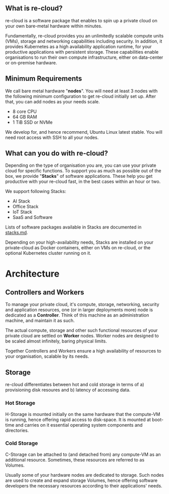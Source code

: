 ## What is re-cloud?

re-cloud is a software package that enables to spin up a private cloud on your own bare-metal hardware within minutes. 

Fundamentally, re-cloud provides you an unlimitedly scalable compute units (VMs), storage and networking capabilities including security.
In addition, it provides Kubernetes as a high availability application runtime, for your productive applications with persistent storage.
These capabilities enable organisations to run their own compute infrastructure, either on data-center or on-premise hardware.

## Minimum Requirements

We call bare metal hardware "**nodes**".
You will need at least 3 nodes with the following minimum configuration to get re-cloud initially set up. After that, you can add nodes as your needs scale.

- 8 core CPU
- 64 GB RAM
- 1 TiB SSD or NVMe

We develop for, and hence recommend, Ubuntu Linux latest stable. 
You will need root access with SSH to all your nodes.

## What can you do with re-cloud?

Depending on the type of organisation you are, you can use your private cloud for specific functions.
To support you as much as possible out of the box, we provide "**Stacks**" of software applications. These help you get productive with your re-cloud fast, in the best cases within an hour or two.

We support following Stacks:

- AI Stack
- Office Stack
- IoT Stack
- SaaS and Software

Lists of software packages available in Stacks are documented in [stacks.md](https://).

Depending on your high-availability needs, Stacks are installed on your private-cloud as Docker containers, either on VMs on re-cloud, or the optional Kubernetes cluster running on it.

# Architecture

## Controllers and Workers

To manage your private cloud, it's compute, storage, networking, security and application resources, one (or in larger deployments more) node is dedicated as a **Controller**. Think of this machine as an administration machine, and maintain it as such.

The actual compute, storage and other such functional resources of your private cloud are settled on **Worker** nodes.
Worker nodes are designed to be scaled almost infinitely, baring physical limits.

Together Controllers and Workers ensure a high availability of resources to your organisation, scalable by its needs.

## Storage

re-cloud differentiates between hot and cold storage in terms of a) provisioning disk resoures and b) latency of accessing data.

### Hot Storage

H-Storage is mounted initially on the same hardware that the compute-VM is running, hence offering rapid access to disk-space.
It is mounted at boot-time and carries on it essential operating system components and directories.

### Cold Storage

C-Storage can be attached to (and detached from) any compute-VM as an additional resource. Sometimes, these resources are referred to as Volumes.

Usually some of your hardware nodes are dedicated to storage. 
Such nodes are used to create and expand storage Volumes, hence offering software developers the necessary resources according to their applications' needs.

